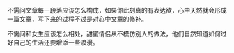 不需问文章每一段落应该怎么构成，如果你此刻真的有表达欲，心中天然就会形成一篇文章，写下来的过程不过是对心中文章的修补。

不需问和女生应该怎么相处，甜蜜情侣从不模仿别人的做法，他们自然知道如何过好自己的生活还要增添一些浪漫。
